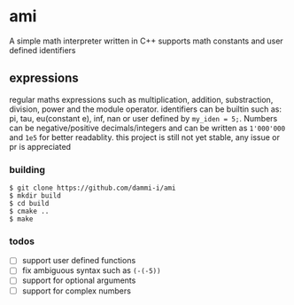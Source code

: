 # ami
A simple math interpreter written in C++
supports math constants and user defined identifiers

## expressions
regular maths expressions such as multiplication, addition, substraction,
division, power and the module operator.
identifiers can be builtin such as: pi, tau, eu(constant e), inf, nan
or user defined by `my_iden = 5;`.
Numbers can be negative/positive decimals/integers and can be written as
`1'000'000` and `1e5` for better readablity.
this project is still not yet stable, any issue or pr is appreciated

### building
```shell
$ git clone https://github.com/dammi-i/ami
$ mkdir build
$ cd build
$ cmake ..
$ make 
```

### todos
-   [ ] support user defined functions
-   [ ] fix ambiguous syntax such as `(-(-5))`
-   [ ] support for optional arguments
-   [ ] support for complex numbers

